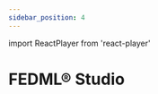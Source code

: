 ```yaml
---
sidebar_position: 4
---
```



import ReactPlayer from 'react-player'

# FEDML® Studio

<ReactPlayer playing controls url='https://fedml.ai/studio_introduce.mp4' width="100%" height="528px"/>